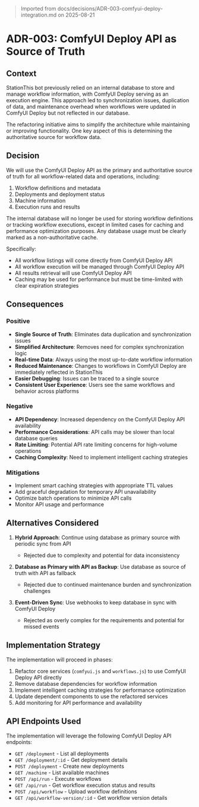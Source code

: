 > Imported from docs/decisions/ADR-003-comfyui-deploy-integration.md on 2025-08-21

# ADR-003: ComfyUI Deploy API as Source of Truth

## Context

StationThis bot previously relied on an internal database to store and manage workflow information, with ComfyUI Deploy serving as an execution engine. This approach led to synchronization issues, duplication of data, and maintenance overhead when workflows were updated in ComfyUI Deploy but not reflected in our database.

The refactoring initiative aims to simplify the architecture while maintaining or improving functionality. One key aspect of this is determining the authoritative source for workflow data.

## Decision

We will use the ComfyUI Deploy API as the primary and authoritative source of truth for all workflow-related data and operations, including:

1. Workflow definitions and metadata
2. Deployments and deployment status
3. Machine information
4. Execution runs and results

The internal database will no longer be used for storing workflow definitions or tracking workflow executions, except in limited cases for caching and performance optimization purposes. Any database usage must be clearly marked as a non-authoritative cache.

Specifically:

- All workflow listings will come directly from ComfyUI Deploy API
- All workflow execution will be managed through ComfyUI Deploy API
- All results retrieval will use ComfyUI Deploy API
- Caching may be used for performance but must be time-limited with clear expiration strategies

## Consequences

### Positive

- **Single Source of Truth**: Eliminates data duplication and synchronization issues
- **Simplified Architecture**: Removes need for complex synchronization logic
- **Real-time Data**: Always using the most up-to-date workflow information
- **Reduced Maintenance**: Changes to workflows in ComfyUI Deploy are immediately reflected in StationThis
- **Easier Debugging**: Issues can be traced to a single source
- **Consistent User Experience**: Users see the same workflows and behavior across platforms

### Negative

- **API Dependency**: Increased dependency on the ComfyUI Deploy API availability
- **Performance Considerations**: API calls may be slower than local database queries
- **Rate Limiting**: Potential API rate limiting concerns for high-volume operations
- **Caching Complexity**: Need to implement intelligent caching strategies

### Mitigations

- Implement smart caching strategies with appropriate TTL values
- Add graceful degradation for temporary API unavailability
- Optimize batch operations to minimize API calls
- Monitor API usage and performance

## Alternatives Considered

1. **Hybrid Approach**: Continue using database as primary source with periodic sync from API
   - Rejected due to complexity and potential for data inconsistency

2. **Database as Primary with API as Backup**: Use database as source of truth with API as fallback
   - Rejected due to continued maintenance burden and synchronization challenges

3. **Event-Driven Sync**: Use webhooks to keep database in sync with ComfyUI Deploy
   - Rejected as overly complex for the requirements and potential for missed events

## Implementation Strategy

The implementation will proceed in phases:

1. Refactor core services (`comfyui.js` and `workflows.js`) to use ComfyUI Deploy API directly
2. Remove database dependencies for workflow information
3. Implement intelligent caching strategies for performance optimization
4. Update dependent components to use the refactored services
5. Add monitoring for API performance and availability

## API Endpoints Used

The implementation will leverage the following ComfyUI Deploy API endpoints:

- `GET /deployment` - List all deployments
- `GET /deployment/:id` - Get deployment details
- `POST /deployment` - Create new deployments
- `GET /machine` - List available machines
- `POST /api/run` - Execute workflows
- `GET /api/run` - Get workflow execution status and results
- `POST /api/workflow` - Upload workflow definitions
- `GET /api/workflow-version/:id` - Get workflow version details 